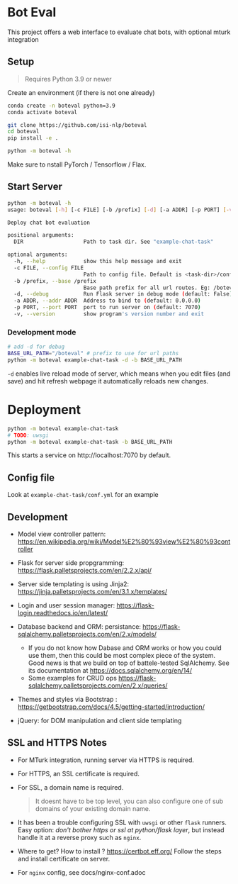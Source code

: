 # Bot Eval

This project offers a web interface to evaluate chat bots, with optional mturk integration

## Setup

> Requires Python 3.9 or newer

Create an environment (if there is not one already)
```bash
conda create -n boteval python=3.9
conda activate boteval
```

```bash
git clone https://github.com/isi-nlp/boteval
cd boteval
pip install -e .

python -m boteval -h
```

Make sure to nstall PyTorch / Tensorflow / Flax. 

## Start Server

```bash
python -m boteval -h
usage: boteval [-h] [-c FILE] [-b /prefix] [-d] [-a ADDR] [-p PORT] [-v] DIR

Deploy chat bot evaluation

positional arguments:
  DIR                   Path to task dir. See "example-chat-task"

optional arguments:
  -h, --help            show this help message and exit
  -c FILE, --config FILE
                        Path to config file. Default is <task-dir>/conf.yml (default: None)
  -b /prefix, --base /prefix
                        Base path prefix for all url routes. Eg: /boteval (default: None)
  -d, --debug           Run Flask server in debug mode (default: False)
  -a ADDR, --addr ADDR  Address to bind to (default: 0.0.0.0)
  -p PORT, --port PORT  port to run server on (default: 7070)
  -v, --version         show program's version number and exit

```

### Development mode

```bash
# add -d for debug
BASE_URL_PATH="/boteval" # prefix to use for url paths
python -m boteval example-chat-task -d -b BASE_URL_PATH
```
`-d` enables live reload mode of server, which means when you edit files (and save) and hit refresh webpage it automatically reloads new changes. 


# Deployment
```bash
python -m boteval example-chat-task
# TODO: uwsgi 
python -m boteval example-chat-task -b BASE_URL_PATH
```

This starts a service on http://localhost:7070 by default.


## Config file

Look at `example-chat-task/conf.yml` for an example



## Development

* Model view controller pattern: https://en.wikipedia.org/wiki/Model%E2%80%93view%E2%80%93controller
* Flask for server side propgramming: https://flask.palletsprojects.com/en/2.2.x/api/
* Server side templating is using Jinja2: https://jinja.palletsprojects.com/en/3.1.x/templates/
* Login and user session manager: https://flask-login.readthedocs.io/en/latest/
* Database backend and ORM: persistance: https://flask-sqlalchemy.palletsprojects.com/en/2.x/models/
  * If you do not know how Dabase and ORM works or how you could use them, then this could be most complex piece of the system. Good news is that we build on top of battele-tested SqlAlchemy. See its documentation at https://docs.sqlalchemy.org/en/14/
  * Some examples for CRUD ops https://flask-sqlalchemy.palletsprojects.com/en/2.x/queries/

* Themes and styles via Bootstrap : https://getbootstrap.com/docs/4.5/getting-started/introduction/
* jQuery: for DOM manipulation and client side templating




## SSL and HTTPS Notes

* For MTurk integration, running server via HTTPS is required.
* For HTTPS, an SSL certificate is required. 
* For SSL, a domain name is required.
   > It doesnt have to be top level, you can also configure one of sub domains of your existing domain name.

* It has been a trouble configuring SSL with `uwsgi` or other `flask` runners. Easy option: _don't bother https or ssl at python/flask layer_, but instead handle it at a reverse proxy such as `nginx`.
* Where to get? How to install ? https://certbot.eff.org/  Follow the steps and install certificate on server. 
* For `nginx` config, see docs/nginx-conf.adoc

